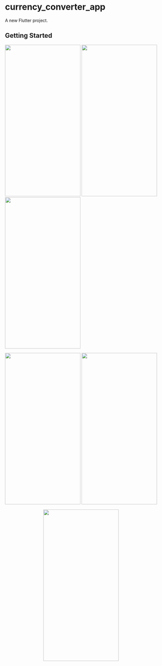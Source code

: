 # currency_converter_app

A new Flutter project.

## Getting Started


<img src= "https://user-images.githubusercontent.com/111565916/192001602-4cdb8e32-3d4d-4709-aa78-de14e7d21a53.jpg" height=500 width=250> <img src= "https://user-images.githubusercontent.com/111565916/192001754-92fb572f-dd2e-4d41-8976-caae37e786f7.jpg" height=500 width=250> <img src= "https://user-images.githubusercontent.com/111565916/192001919-e68f935b-6e85-402b-91d0-b20b16c37fc4.jpg" height=500 width=250> 


<img src= "https://user-images.githubusercontent.com/111565916/192129437-c479ee6a-525e-4009-8525-f29864f2c00b.jpg" height=500 width=250> <img src= "https://user-images.githubusercontent.com/111565916/192002072-03949f29-81d9-4031-9f0c-f5140cd2a772.jpg" height=500 width=250> 

<p align=center>
<img src= "https://user-images.githubusercontent.com/111565916/192129336-0da0248e-1588-42f1-a3c9-b863434516ae.gif" height=500 width=250>
<p>
